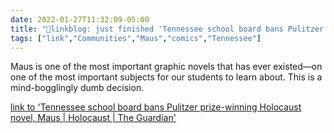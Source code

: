 ```yaml
---
date: 2022-01-27T11:32:09-05:00
title: "🔗linkblog: just finished 'Tennessee school board bans Pulitzer prize-winning Holocaust novel, Maus | Holocaust | The Guardian'"
tags: ["link","Communities","Maus","comics","Tennessee"]
---
```

Maus is one of the most important graphic novels that has ever existed—on one of the most important subjects for our students to learn about. This is a mind-bogglingly dumb decision.
 
[link to 'Tennessee school board bans Pulitzer prize-winning Holocaust novel, Maus | Holocaust | The Guardian'](https://www.theguardian.com/world/2022/jan/27/tennessee-school-board-bans-pulitzer-prize-winning-holocaust-novel-maus)
